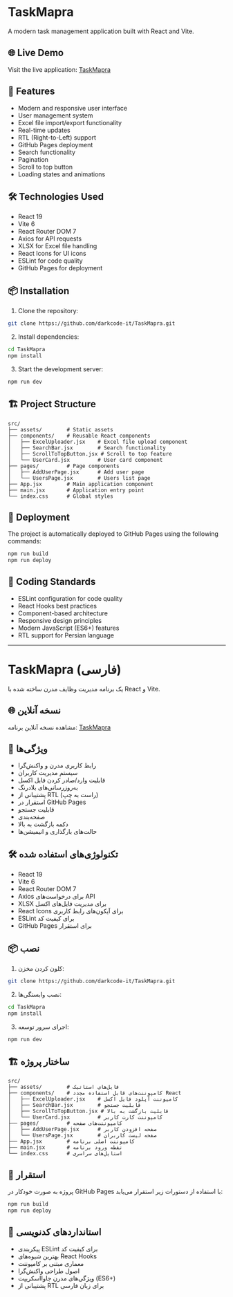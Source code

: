 # TaskMapra

A modern task management application built with React and Vite.

## 🌐 Live Demo

Visit the live application: [TaskMapra](https://darkcode-it.github.io/TaskMapra/users)

## 🚀 Features

- Modern and responsive user interface
- User management system
- Excel file import/export functionality
- Real-time updates
- RTL (Right-to-Left) support
- GitHub Pages deployment
- Search functionality
- Pagination
- Scroll to top button
- Loading states and animations

## 🛠️ Technologies Used

- React 19
- Vite 6
- React Router DOM 7
- Axios for API requests
- XLSX for Excel file handling
- React Icons for UI icons
- ESLint for code quality
- GitHub Pages for deployment

## 📦 Installation

1. Clone the repository:
```bash
git clone https://github.com/darkcode-it/TaskMapra.git
```

2. Install dependencies:
```bash
cd TaskMapra
npm install
```

3. Start the development server:
```bash
npm run dev
```

## 🏗️ Project Structure

```
src/
├── assets/        # Static assets
├── components/    # Reusable React components
│   ├── ExcelUploader.jsx    # Excel file upload component
│   ├── SearchBar.jsx        # Search functionality
│   ├── ScrollToTopButton.jsx # Scroll to top feature
│   └── UserCard.jsx         # User card component
├── pages/         # Page components
│   ├── AddUserPage.jsx      # Add user page
│   └── UsersPage.jsx        # Users list page
├── App.jsx        # Main application component
├── main.jsx       # Application entry point
└── index.css      # Global styles
```

## 🚀 Deployment

The project is automatically deployed to GitHub Pages using the following commands:

```bash
npm run build
npm run deploy
```

## 📝 Coding Standards

- ESLint configuration for code quality
- React Hooks best practices
- Component-based architecture
- Responsive design principles
- Modern JavaScript (ES6+) features
- RTL support for Persian language

---

# TaskMapra (فارسی)

یک برنامه مدیریت وظایف مدرن ساخته شده با React و Vite.

## 🌐 نسخه آنلاین

مشاهده نسخه آنلاین برنامه: [TaskMapra](https://darkcode-it.github.io/TaskMapra/users)

## 🚀 ویژگی‌ها

- رابط کاربری مدرن و واکنش‌گرا
- سیستم مدیریت کاربران
- قابلیت وارد/صادر کردن فایل اکسل
- به‌روزرسانی‌های بلادرنگ
- پشتیبانی از RTL (راست به چپ)
- استقرار در GitHub Pages
- قابلیت جستجو
- صفحه‌بندی
- دکمه بازگشت به بالا
- حالت‌های بارگذاری و انیمیشن‌ها

## 🛠️ تکنولوژی‌های استفاده شده

- React 19
- Vite 6
- React Router DOM 7
- Axios برای درخواست‌های API
- XLSX برای مدیریت فایل‌های اکسل
- React Icons برای آیکون‌های رابط کاربری
- ESLint برای کیفیت کد
- GitHub Pages برای استقرار

## 📦 نصب

1. کلون کردن مخزن:
```bash
git clone https://github.com/darkcode-it/TaskMapra.git
```

2. نصب وابستگی‌ها:
```bash
cd TaskMapra
npm install
```

3. اجرای سرور توسعه:
```bash
npm run dev
```

## 🏗️ ساختار پروژه

```
src/
├── assets/        # فایل‌های استاتیک
├── components/    # کامپوننت‌های قابل استفاده مجدد React
│   ├── ExcelUploader.jsx    # کامپوننت آپلود فایل اکسل
│   ├── SearchBar.jsx        # قابلیت جستجو
│   ├── ScrollToTopButton.jsx # قابلیت بازگشت به بالا
│   └── UserCard.jsx         # کامپوننت کارت کاربر
├── pages/         # کامپوننت‌های صفحه
│   ├── AddUserPage.jsx      # صفحه افزودن کاربر
│   └── UsersPage.jsx        # صفحه لیست کاربران
├── App.jsx        # کامپوننت اصلی برنامه
├── main.jsx       # نقطه ورود برنامه
└── index.css      # استایل‌های سراسری
```

## 🚀 استقرار

پروژه به صورت خودکار در GitHub Pages با استفاده از دستورات زیر استقرار می‌یابد:

```bash
npm run build
npm run deploy
```

## 📝 استانداردهای کدنویسی

- پیکربندی ESLint برای کیفیت کد
- بهترین شیوه‌های React Hooks
- معماری مبتنی بر کامپوننت
- اصول طراحی واکنش‌گرا
- ویژگی‌های مدرن جاوااسکریپت (ES6+)
- پشتیبانی از RTL برای زبان فارسی
